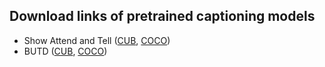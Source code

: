 ## Download links of pretrained captioning models ##
- Show Attend and Tell ([CUB](), [COCO]())
- BUTD ([CUB](), [COCO]())

